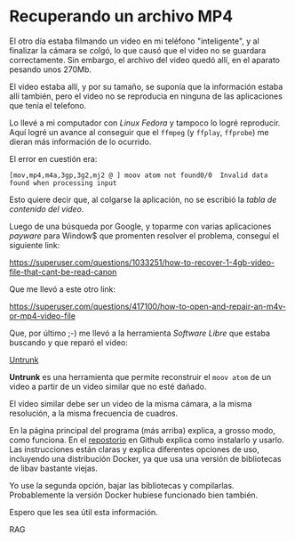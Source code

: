 # Recuperando un archivo MP4

El otro día estaba filmando un video en mi teléfono "inteligente", y al finalizar la cámara se colgó, lo que causó que el video no se guardara correctamente. Sin embargo, el archivo del video quedó allí, en el aparato pesando unos 270Mb.

El video estaba allí, y por su tamaño, se suponía que la información estaba allí también, pero el video no se reproducia en ninguna de las aplicaciones que tenía el telefono.

Lo llevé a mi computador con _Linux Fedora_ y tampoco lo logré reproducir. Aquí logré un avance al conseguir que el `ffmpeg` (y `ffplay`, `ffprobe`) me dieran más información de lo ocurrido.

El error en cuestión era:

```[mov,mp4,m4a,3gp,3g2,mj2 @ ] moov atom not found0/0  Invalid data found when processing input```

Esto quiere decir que, al colgarse la aplicación, no se escribió la _tabla de contenido del video_.

Luego de una búsqueda por Google, y toparme con varias aplicaciones _payware_ para Window$ que promenten resolver el problema, conseguí el siguiente link:

https://superuser.com/questions/1033251/how-to-recover-1-4gb-video-file-that-cant-be-read-canon

Que me llevó a este otro link:

https://superuser.com/questions/417100/how-to-open-and-repair-an-m4v-or-mp4-video-file

Que, por último ;-) me llevó a la herramienta *Software Libre* que estaba buscando y que reparó el video:

[Untrunk](http://vcg.isti.cnr.it/~ponchio/untrunc.php)

**Untrunk** es una herramienta que permite reconstruir el `moov atom` de un video a partir de un video similar que no esté dañado.

El video similar debe ser un video de la misma cámara, a la misma resolución, a la misma frecuencia de cuadros.

En la página principal del programa (más arriba) explica, a grosso modo, como funciona. En el [repostorio](https://github.com/ponchio/untrunc) en Github explica como instalarlo y usarlo. Las instrucciones están claras y explica diferentes opciones de uso, incluyendo una distribución Docker, ya que usa una versión de bibliotecas de libav bastante viejas.

Yo use la segunda opción, bajar las bibliotecas y compilarlas. Probablemente la versión Docker hubiese funcionado bien también.

Espero que les sea útil esta información.

RAG
